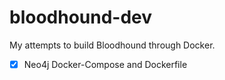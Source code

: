 # bloodhound-dev
My attempts to build Bloodhound through Docker. 

- [x] Neo4j Docker-Compose and Dockerfile
